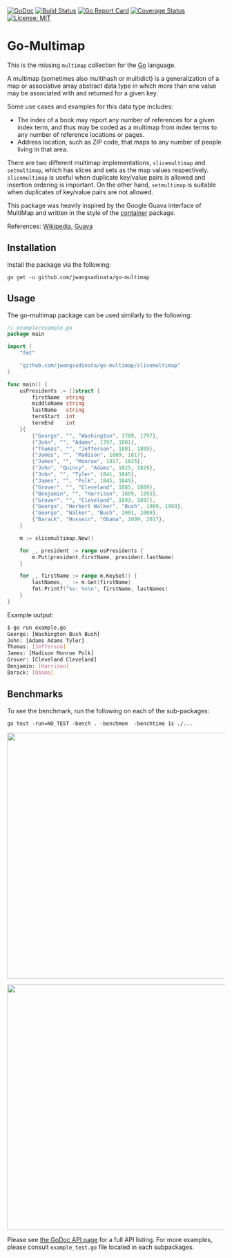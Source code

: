 [![GoDoc](https://godoc.org/github.com/jwangsadinata/go-multimap?status.svg)](https://godoc.org/github.com/jwangsadinata/go-multimap) [![Build Status](https://travis-ci.org/jwangsadinata/go-multimap.svg)](https://travis-ci.org/jwangsadinata/go-multimap) [![Go Report Card](https://goreportcard.com/badge/github.com/jwangsadinata/go-multimap)](https://goreportcard.com/report/github.com/jwangsadinata/go-multimap) [![Coverage Status](https://coveralls.io/repos/github/jwangsadinata/go-multimap/badge.svg?branch=master&service=github)](https://coveralls.io/github/jwangsadinata/go-multimap?branch=master&service=github) [![License: MIT](https://img.shields.io/badge/License-MIT-yellow.svg)](https://github.com/jwangsadinata/go-multimap/blob/master/LICENSE)

# Go-Multimap

This is the missing `multimap` collection for the [Go](https://www.golang.org/project/) language.

A multimap (sometimes also multihash or multidict) is a generalization of a map 
or associative array abstract data type in which more than one value may be 
associated with and returned for a given key. 

Some use cases and examples for this data type includes:
- The index of a book may report any number of references for a given index term, 
and thus may be coded as a multimap from index terms to any number of reference locations or pages.
- Address location, such as ZIP code, that maps to any number of people living in that area.

There are two different multimap implementations, `slicemultimap` and `setmultimap`, which has slices and sets 
as the map values respectively. `slicemultimap` is useful when duplicate key/value pairs is allowed and 
insertion ordering is important. On the other hand, `setmultimap` is suitable when duplicates of key/value 
pairs are not allowed.

This package was heavily inspired by the Google Guava interface of MultiMap and 
written in the style of the [container](https://golang.org/pkg/container/) package.


References: 
[Wikipedia](https://en.wikipedia.org/wiki/Multimap), 
[Guava](https://google.github.io/guava/releases/19.0/api/docs/com/google/common/collect/Multimap.html)

## Installation ##

Install the package via the following:

    go get -u github.com/jwangsadinata/go-multimap

## Usage ##

The go-multimap package can be used similarly to the following:
```go
// example/example.go
package main

import (
	"fmt"

	"github.com/jwangsadinata/go-multimap/slicemultimap"
)

func main() {
	usPresidents := []struct {
		firstName  string
		middleName string
		lastName   string
		termStart  int
		termEnd    int
	}{
		{"George", "", "Washington", 1789, 1797},
		{"John", "", "Adams", 1797, 1801},
		{"Thomas", "", "Jefferson", 1801, 1809},
		{"James", "", "Madison", 1809, 1817},
		{"James", "", "Monroe", 1817, 1825},
		{"John", "Quincy", "Adams", 1825, 1829},
		{"John", "", "Tyler", 1841, 1845},
		{"James", "", "Polk", 1845, 1849},
		{"Grover", "", "Cleveland", 1885, 1889},
		{"Benjamin", "", "Harrison", 1889, 1893},
		{"Grover", "", "Cleveland", 1893, 1897},
		{"George", "Herbert Walker", "Bush", 1989, 1993},
		{"George", "Walker", "Bush", 2001, 2009},
		{"Barack", "Hussein", "Obama", 2009, 2017},
	}

	m := slicemultimap.New()

	for _, president := range usPresidents {
		m.Put(president.firstName, president.lastName)
	}

	for _, firstName := range m.KeySet() {
		lastNames, _ := m.Get(firstName)
		fmt.Printf("%v: %v\n", firstName, lastNames)
	}
}
```

Example output:
```sh
$ go run example.go
George: [Washington Bush Bush]
John: [Adams Adams Tyler]
Thomas: [Jefferson]
James: [Madison Monroe Polk]
Grover: [Cleveland Cleveland]
Benjamin: [Harrison]
Barack: [Obama]
```

## Benchmarks ##
To see the benchmark, run the following on each of the sub-packages:

`go test -run=NO_TEST -bench . -benchmem  -benchtime 1s ./...`

<p align="center"><img width="569" src="https://user-images.githubusercontent.com/13155377/38164450-3e916478-352f-11e8-8a4b-be10f60df4f9.png" /></p>
<p align="center"><img width="568" src="https://user-images.githubusercontent.com/13155377/38164452-435d48aa-352f-11e8-8a70-7a54f41b1610.png" /></p>


Please see [the GoDoc API page](http://godoc.org/github.com/jwangsadinata/go-multimap) for a
full API listing. For more examples, please consult `example_test.go` file located in each subpackages.
